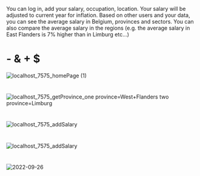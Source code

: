  You can log in, add your salary, occupation, location. Your salary will be adjusted to current year for inflation.  Based on other users and your data, you can see the average salary in Belgium, provinces and sectors. You can also compare the average salary in the regions (e.g. the average salary in East Flanders is 7% higher than in Limburg etc...)
 
 # - & + $
 ![localhost_7575_homePage (1)](https://user-images.githubusercontent.com/92089004/192262015-a96aeb1d-f023-4581-8f41-fa8618cfacf1.png)
 
 #
 ![localhost_7575_getProvince_one province=West+Flanders two province=Limburg](https://user-images.githubusercontent.com/92089004/192262310-699d46bc-8f78-40de-9401-0fa1f3c5c743.png)

 #
 ![localhost_7575_addSalary](https://user-images.githubusercontent.com/92089004/192262196-1b4e2d88-c7d7-42ec-b656-051aae6f0856.png)
 
 #
 ![localhost_7575_addSalary](https://user-images.githubusercontent.com/92089004/192262239-4d848b85-641d-4861-b247-07c9588175ac.png)


#
![2022-09-26](https://user-images.githubusercontent.com/92089004/192257476-dafe4c88-0013-4022-aa74-05283f679fe9.png)
